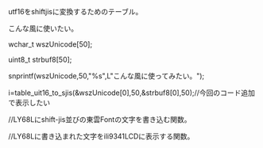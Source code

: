utf16をshiftjisに変換するためのテーブル。

こんな風に使いたい。

wchar_t wszUnicode[50];

uint8_t strbuf8[50];

snprintf(wszUnicode,50,"%s",L"こんな風に使ってみたい。");


i=table_uit16_to_sjis(&wszUnicode[0],50,&strbuf8[0],50);//今回のコード追加で表示したい

//LY68Lにshift-jis並びの東雲Fontの文字を書き込む関数。

//LY68Lに書き込まれた文字をili9341LCDに表示する関数。

